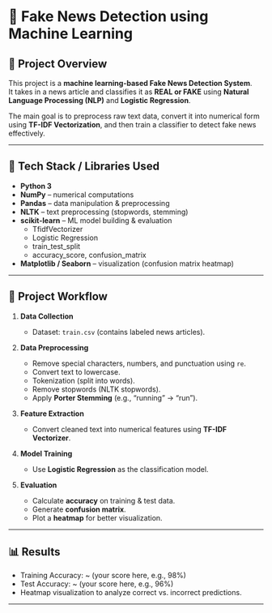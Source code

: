 # 📰 Fake News Detection using Machine Learning  

## 📌 Project Overview  
This project is a **machine learning-based Fake News Detection System**.  
It takes in a news article and classifies it as **REAL or FAKE** using **Natural Language Processing (NLP)** and **Logistic Regression**.  

The main goal is to preprocess raw text data, convert it into numerical form using **TF-IDF Vectorization**, and then train a classifier to detect fake news effectively.  

---

## 🚀 Tech Stack / Libraries Used  
- **Python 3**  
- **NumPy** – numerical computations  
- **Pandas** – data manipulation & preprocessing  
- **NLTK** – text preprocessing (stopwords, stemming)  
- **scikit-learn** – ML model building & evaluation  
  - TfidfVectorizer  
  - Logistic Regression  
  - train_test_split  
  - accuracy_score, confusion_matrix  
- **Matplotlib / Seaborn** – visualization (confusion matrix heatmap)  

---

## 🔧 Project Workflow  
1. **Data Collection**  
   - Dataset: `train.csv` (contains labeled news articles).  

2. **Data Preprocessing**  
   - Remove special characters, numbers, and punctuation using `re`.  
   - Convert text to lowercase.  
   - Tokenization (split into words).  
   - Remove stopwords (NLTK stopwords).  
   - Apply **Porter Stemming** (e.g., “running” → “run”).  

3. **Feature Extraction**  
   - Convert cleaned text into numerical features using **TF-IDF Vectorizer**.  

4. **Model Training**  
   - Use **Logistic Regression** as the classification model.  

5. **Evaluation**  
   - Calculate **accuracy** on training & test data.  
   - Generate **confusion matrix**.  
   - Plot a **heatmap** for better visualization.  

---

## 📊 Results  
- Training Accuracy: ~ (your score here, e.g., 98%)  
- Test Accuracy: ~ (your score here, e.g., 96%)  
- Heatmap visualization to analyze correct vs. incorrect predictions.  

---
